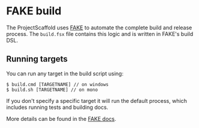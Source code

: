 # FAKE build

The ProjectScaffold uses [FAKE](http://fsharp.github.io/FAKE/) to automate the complete build and release process.
The `build.fsx` file contains this logic and is written in FAKE's build DSL.

## Running targets 

You can run any target in the build script using:

    $ build.cmd [TARGETNAME] // on windows
    $ build.sh [TARGETNAME] // on mono
    
If you don't specify a specific target it will run the default process, which includes running tests and building docs.
    
More details can be found in the [FAKE docs](http://fsharp.github.io/FAKE/).